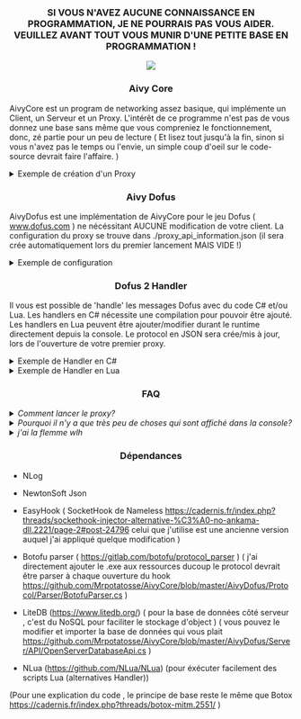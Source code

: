 <h3 align="center">SI VOUS N'AVEZ AUCUNE CONNAISSANCE EN PROGRAMMATION, JE NE POURRAIS PAS VOUS AIDER. VEUILLEZ AVANT TOUT VOUS MUNIR D'UNE PETITE BASE EN PROGRAMMATION !</h3>

<p align="center">
  <img src="https://camo.githubusercontent.com/de3e9648ad06c6d749236ad24df6170fd599071f/68747470733a2f2f7062732e7477696d672e636f6d2f6d656469612f456a5f5a656c65585941492d45514e3f666f726d61743d6a7067266e616d653d6d656469756d"/>
</p>

<h3 align="center"> Aivy Core </h3>

AivyCore est un program de networking assez basique, qui implémente un Client, un Serveur et un Proxy.
L'intérêt de ce programme n'est pas de vous donnez une base sans même que vous compreniez le fonctionnement, donc, zé partie pour un peu de lecture ( Et lisez tout jusqu'à la fin, sinon si vous n'avez pas le temps ou l'envie, un simple coup d'oeil sur le code-source devrait faire l'affaire. )

<details>
	<summary>Exemple de création d'un Proxy</summary>

```csharp
class Program
{
        static OpenProxyApi _proxy_api;
        static ProxyEntityMapper _proxy_mapper;
        static ProxyRepository _proxy_repository;

        static ProxyCreatorRequest _proxy_creator;
        static ProxyActivatorRequest _proxy_activator;

        static void Main(string[] args)
        {
            configuration.AddRule(LogLevel.Info, LogLevel.Fatal, log_console);
            LogManager.Configuration = configuration;

            _proxy_api = new OpenProxyApi("./proxy_information_api.json");
            _proxy_mapper = new ProxyEntityMapper();
            _proxy_repository = new ProxyRepository(_proxy_api, _proxy_mapper);

            _proxy_creator = new ProxyCreatorRequest(_proxy_repository);
            _proxy_activator = new ProxyActivatorRequest(_proxy_repository);

            ProxyEntity proxy = _proxy_creator.Handle(@"VOTRE FICHIER EXECUTABLE", 666);
            proxy = _proxy_activator.Handle(proxy, true);

            Console.ReadLine();
	}
}
```
</details>

<h3 align="center"> Aivy Dofus </h3>

AivyDofus est une implémentation de AivyCore pour le jeu Dofus ( www.dofus.com ) ne nécéssitant AUCUNE modification de votre client.
La configuration du proxy se trouve dans ./proxy_api_information.json (il sera crée automatiquement lors du premier lancement MAIS VIDE !)

<details>
	<summary>Exemple de configuration</summary>
	
```json
[
	{
	    "Name": "default",
	    "FolderPath": "D:\\AppDofus",
	    "ExeName": "Dofus",
	    "Type": 2,
	    "HookRedirectionIp": "127.0.0.1"
	}
]
```
Name = nom de votre configuration
FolderPath = Emplacement de votre Dossier App Dofus (celui qui contiendra l'éxécutable)
ExeName = Nom de votre fichier éxécutable sans l'extension .exe
Type = 0 -> sans type les packets seront directement transmis au serveur
       1 -> dofus retro ( pour l'instant il n'y a que les bases de l'implémentation)
       2 -> dofus 2.XX ( contient la (dé)sérialization des packets )
HookRedirectionIp = L'ip vers laquel sera transité tout les packets ( Laissez l'ip locale si vous ne voulez pas faire transitez les packets vers un autre serveur.
⚠ Surtout ne mettez pas les ips des serveurs de Dofus, ce n'est clairement pas l'intérêt de cette propriété ⚠ )

Pour lancer un proxy distant, vous devrez lancer AivyDofus sur votre machine distante avec une config avec le type 0. Et sur votre machine locale, vous devrez lancer AivyDofus
avec comme ip, l'ip de votre machine distante. AivyDofus devra être lancer sur le même port sur la machine distante et local.
</details>

<h3 align="center"> Dofus 2 Handler </h3>

Il vous est possible de 'handle' les messages Dofus avec du code C# et/ou Lua.
Les handlers en C# nécessite une compilation pour pouvoir être ajouté.
Les handlers en Lua peuvent être ajouter/modifier durant le runtime directement depuis la console. 
Le protocol en JSON sera crée/mis à jour, lors de l'ouverture de votre premier proxy.

<details>
	<summary>Exemple de Handler en C#</summary>
	
```csharp
// L'attribut doit être spécifié pour pouvoir handle le message , mettez l'attribut en commentaire si vous voulez désactivez le handle d'un message
    // ProxyHandler pour les proxys et ServerHandler pour les servers
    [ProxyHandler(ProtocolName = "ServerSelectionMessage")]
    // Votre class Handler doit hérité de AbstractMessageHandler https://github.com/Mrpotatosse/AivyCore/blob/master/AivyDofus/Handler/AbstractMessageHandler.cs
    public class ServerSelectionMessageHandler : AbstractMessageHandler
    {
        // optionel pour le log
        static readonly Logger logger = LogManager.GetCurrentClassLogger();
        
        // obligatoire , cette variable ne sert que pour le proxy 
        // à TRUE elle redirige directement les données reçu sans aucune modification ( du type du handler ici : ServerSelectionMessage )   
        // à FALSE elle bloque tout les packets reçu ( du type du handler ici : ServerSelectionMessage ) et vous devrez envoyer un message manuellement
        public override bool IsForwardingData => false;

        // le constructeur doit avoir ses arguments la :
        //  - AbstractClientReceiveCallback => _callback : contient
        //             ._tag -> un énum qui définie si le message provient du Client ou du Server
        //             ._client -> qui représente le client ayant activé le callback
        //             ._remote -> le client en lien ( pour le server la valeur est null ) ( pour le proxy , si _tag = Client alors _remote = Server sinon l'inverse )
        //             ._client_repository -> le stockage de tout les clients (à noté que vous pouvez éxécutez des actions depuis cette variable , mais il est préférable de les
        // créer sous forme de class , comme ceux déjà créer , pour éviter tout conflit au niveau de la liste de client )
        //             ._client_creator, ._client_linker, ._client_connector, ._client_disconnector -> differente class qui représente les actions possible sur un client
        //  - NetworkElement => _element : la base du message ( ce qui contient toutes les informations de lecture/écriture )
        //  - NetworkContentElement => _content : le contenu du message reçu
        // Le constructeur ne peux pas être modifié ( sinon il y a aura une erreur lors du runtime )
        public ServerSelectionMessageHandler(AbstractClientReceiveCallback callback,
                                             NetworkElement element,
                                             NetworkContentElement content)
            : base(callback, element, content)
        {

        }
        
        // OBLIGATOIRE , la fonction qui permet de Handle un message
        public override void Handle()
        {
            // Pour créer un message/type il faut passer par un NetworkContentElement
            NetworkContentElement custom_message = new NetworkContentElement()
            {
                field = 
                { "nomDeLaPropriété", null }, // valeur de la propriété
                { "protocol_id" , 0 } // sur certain type , il peut être obligatoire ( dans le protocol c'est si prefixed_by_type_id = true ) 
                // { ... }   
            };
        }
        
        // optionel
        public override void EndHandle()
        {
        
        }
        // optionel
        public override void Error(Exception e)
        {
            logger.Error(e);
        }
    }
```
</details>


<details>
	<summary>Exemple de Handler en Lua</summary>

```lua
-- no name restrictions
-- args restrictions
function HANDLER(callback, message, message_content)
	-- return true if message will be forwarded
	-- return false if not
	return true
end

-- check if handler already exist then remove exists
if ID ~= nil then proxy_handlers:Remove('ServerSelectionMessage', ID) end
-- adding handler
proxy_handlers:Add('ServerSelectionMessage', HANDLER)
```
</details>

<h3 align="center"> FAQ </h3>
<details>
	<summary><i>Comment lancer le proxy?</i></summary>
Vous devrez compilez le program, puis il suffit d'éxécuter du code Lua.
Voici un exemple de comment lancer un proxy	

```lua
-- Pour éviter de trop écrire dans la console, je vous recommande d'utiliser dofile('emplacement de votre fichier lua')
config = get_config('default') 
proxy = start_proxy_from_config(config, 666)
-- remote_proxy = start_remote_proxy_from_config(config, 666)
```
</details>

<details>
	<summary><i>Pourquoi il n'y a que très peu de choses qui sont affiché dans la console?</i></summary>
Par default, les logs via NLog ne sont pas affiché, si vous voulez les affichés, il faudra écrire ``log`` dans la console.
</details>

<details>
	<summary><i>j'ai la flemme wlh</i></summary>
	='( je rajouterai plus tard
</details>

<h3 align="center"> Dépendances </h3>

- NLog

- NewtonSoft Json

- EasyHook ( SocketHook de Nameless https://cadernis.fr/index.php?threads/sockethook-injector-alternative-%C3%A0-no-ankama-dll.2221/page-2#post-24796 celui que j'utilise est une ancienne version auquel j'ai appliqué quelque modification )

- Botofu parser ( https://gitlab.com/botofu/protocol_parser ) ( j'ai directement ajouter le .exe aux ressources ducoup le protocol devrait être parser à chaque ouverture du hook  https://github.com/Mrpotatosse/AivyCore/blob/master/AivyDofus/Protocol/Parser/BotofuParser.cs )
  
- LiteDB (https://www.litedb.org/) ( pour la base de données côté serveur , c'est du NoSQL pour faciliter le stockage d'object ) ( vous pouvez le modifier et importer la base de données qui vous plait https://github.com/Mrpotatosse/AivyCore/blob/master/AivyDofus/Server/API/OpenServerDatabaseApi.cs )

- NLua (https://github.com/NLua/NLua) (pour éxécuter facilement des scripts Lua (alternatives Handler))

(Pour une explication du code , le principe de base reste le même que Botox https://cadernis.fr/index.php?threads/botox-mitm.2551/ )
